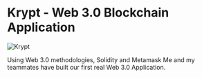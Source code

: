 # Krypt - Web 3.0 Blockchain Application
![Krypt](https://i.ibb.co/DVF4tNW/image.png)

Using Web 3.0 methodologies, Solidity and Metamask Me and my teammates have built our first real Web 3.0 Application.

